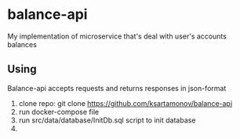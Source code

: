 # balance-api
My implementation of microservice that's deal with user's accounts balances
## Using
Balance-api accepts requests and returns responses in json-format

1. clone repo:
   git clone https://github.com/ksartamonov/balance-api
2. run docker-compose file
3. run src/data/database/InitDb.sql script to init database
4. 